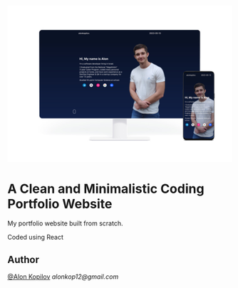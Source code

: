 ![Cover Image](./assets/cover.png?raw=true)

# A Clean and Minimalistic Coding Portfolio Website

My portfolio website built from scratch.

Coded using React

## Author

[@Alon Kopilov](https://github.com/Alonkopilov) _alonkop12@gmail.com_
